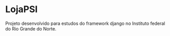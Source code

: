 # LojaPSI
Projeto desenvolvido para estudos do framework django no Instituto federal do Rio Grande do Norte.

